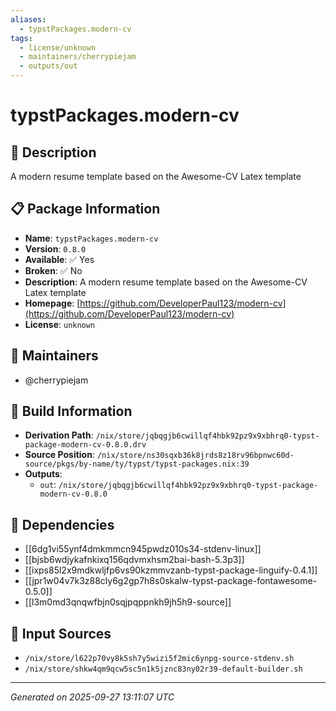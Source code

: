 ```yaml
---
aliases:
  - typstPackages.modern-cv
tags:
  - license/unknown
  - maintainers/cherrypiejam
  - outputs/out
---
```


# typstPackages.modern-cv

## 📝 Description

A modern resume template based on the Awesome-CV Latex template

## 📋 Package Information

- **Name**: `typstPackages.modern-cv`
- **Version**: `0.8.0`
- **Available**: ✅ Yes
- **Broken**: ✅ No
- **Description**: A modern resume template based on the Awesome-CV Latex template
- **Homepage**: [https://github.com/DeveloperPaul123/modern-cv](https://github.com/DeveloperPaul123/modern-cv)
- **License**: `unknown`
## 👥 Maintainers

- @cherrypiejam


## 🔧 Build Information

- **Derivation Path**: `/nix/store/jqbqgjb6cwillqf4hbk92pz9x9xbhrq0-typst-package-modern-cv-0.8.0.drv`
- **Source Position**: `/nix/store/ns30sqxb36k8jrds8z18rv96bpnwc60d-source/pkgs/by-name/ty/typst/typst-packages.nix:39`
- **Outputs**:
  - `out`:  `/nix/store/jqbqgjb6cwillqf4hbk92pz9x9xbhrq0-typst-package-modern-cv-0.8.0`

## 🔗 Dependencies

- [[6dg1vi55ynf4dmkmmcn945pwdz010s34-stdenv-linux]]
- [[bjsb6wdjykafnkixq156qdvmxhsm2bai-bash-5.3p3]]
- [[ixps85l2x9mdkwljfp6vs90kzmmvzanb-typst-package-linguify-0.4.1]]
- [[jpr1w04v7k3z88cly6g2gp7h8s0skalw-typst-package-fontawesome-0.5.0]]
- [[l3m0md3qnqwfbjn0sqjpqppnkh9jh5h9-source]]

## 📁 Input Sources

- `/nix/store/l622p70vy8k5sh7y5wizi5f2mic6ynpg-source-stdenv.sh`
- `/nix/store/shkw4qm9qcw5sc5n1k5jznc83ny02r39-default-builder.sh`

---
*Generated on 2025-09-27 13:11:07 UTC*
